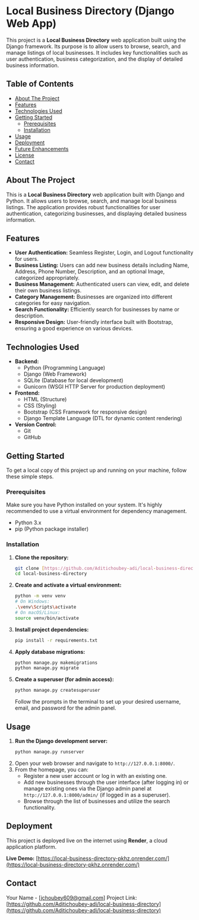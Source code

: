 # Local Business Directory (Django Web App)

This project is a **Local Business Directory** web application built using the Django framework. Its purpose is to allow users to browse, search, and manage listings of local businesses. It includes key functionalities such as user authentication, business categorization, and the display of detailed business information.

## Table of Contents
- [About The Project](#about-the-project)
- [Features](#features)
- [Technologies Used](#technologies-used)
- [Getting Started](#getting-started)
  - [Prerequisites](#prerequisites)
  - [Installation](#installation)
- [Usage](#usage)
- [Deployment](#deployment)
- [Future Enhancements](#future-enhancements)
- [License](#license)
- [Contact](#contact)

## About The Project

This is a **Local Business Directory** web application built with Django and Python. It allows users to browse, search, and manage local business listings. The application provides robust functionalities for user authentication, categorizing businesses, and displaying detailed business information.

## Features

* **User Authentication:** Seamless Register, Login, and Logout functionality for users.
* **Business Listing:** Users can add new business details including Name, Address, Phone Number, Description, and an optional Image, categorized appropriately.
* **Business Management:** Authenticated users can view, edit, and delete their own business listings.
* **Category Management:** Businesses are organized into different categories for easy navigation.
* **Search Functionality:** Efficiently search for businesses by name or description.
* **Responsive Design:** User-friendly interface built with Bootstrap, ensuring a good experience on various devices.

## Technologies Used

* **Backend:**
    * Python (Programming Language)
    * Django (Web Framework)
    * SQLite (Database for local development)
    * Gunicorn (WSGI HTTP Server for production deployment)
* **Frontend:**
    * HTML (Structure)
    * CSS (Styling)
    * Bootstrap (CSS Framework for responsive design)
    * Django Template Language (DTL for dynamic content rendering)
* **Version Control:**
    * Git
    * GitHub

## Getting Started

To get a local copy of this project up and running on your machine, follow these simple steps.

### Prerequisites

Make sure you have Python installed on your system. It's highly recommended to use a virtual environment for dependency management.

* Python 3.x
* pip (Python package installer)

### Installation

1.  **Clone the repository:**
    ```bash
    git clone [https://github.com/Aditichoubey-adi/local-business-directory.git](https://github.com/Aditichoubey-adi/local-business-directory.git)
    cd local-business-directory
    ```
2.  **Create and activate a virtual environment:**
    ```bash
    python -m venv venv
    # On Windows:
    .\venv\Scripts\activate
    # On macOS/Linux:
    source venv/bin/activate
    ```
3.  **Install project dependencies:**
    ```bash
    pip install -r requirements.txt
    ```
4.  **Apply database migrations:**
    ```bash
    python manage.py makemigrations
    python manage.py migrate
    ```
5.  **Create a superuser (for admin access):**
    ```bash
    python manage.py createsuperuser
    ```
    Follow the prompts in the terminal to set up your desired username, email, and password for the admin panel.

## Usage

1.  **Run the Django development server:**
    ```bash
    python manage.py runserver
    ```
2.  Open your web browser and navigate to `http://127.0.0.1:8000/`.
3.  From the homepage, you can:
    * Register a new user account or log in with an existing one.
    * Add new businesses through the user interface (after logging in) or manage existing ones via the Django admin panel at `http://127.0.0.1:8000/admin/` (if logged in as a superuser).
    * Browse through the list of businesses and utilize the search functionality.

## Deployment

This project is deployed live on the internet using **Render**, a cloud application platform.

**Live Demo:** [https://local-business-directory-pkhz.onrender.com/](https://local-business-directory-pkhz.onrender.com/)


## Contact

Your Name - [jchoubey609@gmail.com]
Project Link: [https://github.com/Aditichoubey-adi/local-business-directory](https://github.com/Aditichoubey-adi/local-business-directory)

   
